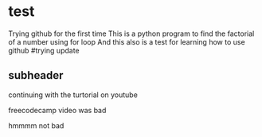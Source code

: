 # test

Trying github for the first time
This is a python program to find the factorial of a number using for loop
And this also is a test for learning how to use github
#trying update

## subheader

continuing with the turtorial on youtube

freecodecamp video was bad

hmmmm not bad
